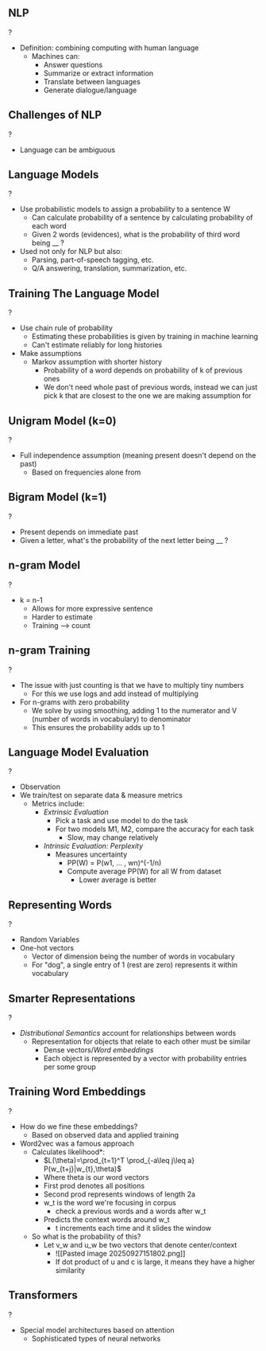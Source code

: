 ## NLP
?
- Definition: combining computing with human language
	- Machines can:
		- Answer questions
		- Summarize or extract information
		- Translate between languages
		- Generate dialogue/language
<!--SR:!2025-10-02,4,272-->

## Challenges of NLP
?
- Language can be ambiguous
<!--SR:!2025-10-02,4,272--> 

## Language Models
?
- Use probabilistic models to assign a probability to a sentence W
	- Can calculate probability of a sentence by calculating probability of each word
	- Given 2 words (evidences), what is the probability of third word being __ ?
- Used not only for NLP but also:
	- Parsing, part-of-speech tagging, etc.
	- Q/A answering, translation, summarization, etc.
<!--SR:!2025-10-02,4,272-->

## Training The Language Model
?
- Use chain rule of probability
	- Estimating these probabilities is given by training in machine learning
	- Can't estimate reliably for long histories
- Make assumptions
	- Markov assumption with shorter history
		- Probability of a word depends on probability of k of previous ones
		- We don't need whole past of previous words, instead we can just pick k that are closest to the one we are making assumption for
<!--SR:!2025-10-02,4,272-->

## Unigram Model (k=0)
?
- Full independence assumption (meaning present doesn't depend on the past)
	- Based on frequencies alone from
<!--SR:!2025-10-02,4,272--> 

## Bigram Model (k=1)
?
- Present depends on immediate past
- Given a letter, what's the probability of the next letter being __ ?
<!--SR:!2025-10-02,4,272-->

## n-gram Model
?
- k = n-1
	- Allows for more expressive sentence
	- Harder to estimate
	- Training --> count
<!--SR:!2025-10-02,4,272--> 

## n-gram Training
?
- The issue with just counting is that we have to multiply tiny numbers
	- For this we use logs and add instead of multiplying
- For n-grams with zero probability
	- We solve by using smoothing, adding 1 to the numerator and V (number of words in vocabulary) to denominator
	- This ensures the probability adds up to 1
<!--SR:!2025-10-02,4,272-->

## Language Model Evaluation
?
- Observation
- We train/test on separate data & measure metrics
	- Metrics include:
		- *Extrinsic Evaluation*
			- Pick a task and use model to do the task
			- For two models M1, M2, compare the accuracy for each task
				- Slow, may change relatively
		- *Intrinsic Evaluation: Perplexity*
			- Measures uncertainty
				- PP(W) = P(w1, ... , wn)^(-1/n)
				- Compute average PP(W) for all W from dataset
					- Lower average is better
<!--SR:!2025-10-02,4,272-->

## Representing Words
?
- Random Variables
- One-hot vectors
	- Vector of dimension being the number of words in vocabulary
	- For "dog", a single entry of 1 (rest are zero) represents it within vocabulary
<!--SR:!2025-10-02,4,272-->

## Smarter Representations
?
- *Distributional Semantics* account for relationships between words
	- Representation for objects that relate to each other must be similar
		- Dense vectors/*Word embeddings*
		- Each object is represented by a vector with probability entries per some group
<!--SR:!2025-10-02,4,270-->

## Training Word Embeddings
?
- How do we fine these embeddings?
	- Based on observed data and applied training
- Word2vec was a famous approach
	- Calculates likelihood*:
		- $L(\theta)=\prod_{t=1}^T \prod_{-a\leq j\leq a} P(w_{t+j}|w_{t},\theta)$
		- Where theta is our word vectors
		- First prod denotes all positions
		- Second prod represents windows of length 2a
		- w_t is the word we're focusing in corpus
			- check a previous words and a words after w_t
		- Predicts the context words around w_t
			- t increments each time and it slides the window
	- So what is the probability of this?
		- Let v_w and u_w be two vectors that denote center/context
			- ![[Pasted image 20250927151802.png]]
			- If dot product of u and c is large, it means they have a higher similarity
<!--SR:!2025-09-29,1,232-->

## Transformers
?
- Special model architectures based on attention
	- Sophisticated types of neural networks
<!--SR:!2025-10-02,4,272-->